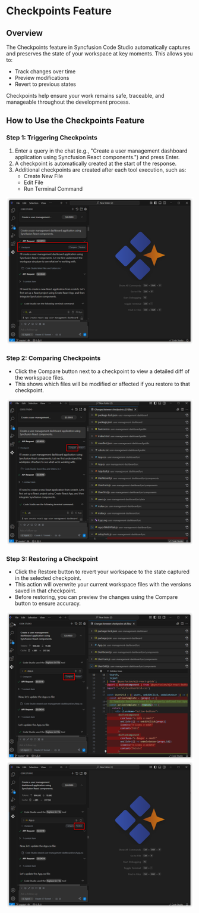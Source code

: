 # Checkpoints Feature

## Overview
The Checkpoints feature in Syncfusion Code Studio automatically captures and preserves the state of your workspace at key moments. This allows you to:
- Track changes over time
- Preview modifications
- Revert to previous states

Checkpoints help ensure your work remains safe, traceable, and manageable throughout the development process.

## How to Use the Checkpoints Feature

### Step 1: Triggering Checkpoints
1. Enter a query in the chat (e.g., "Create a user management dashboard application using Syncfusion React components.") and press Enter.
2. A checkpoint is automatically created at the start of the response.
3. Additional checkpoints are created after each tool execution, such as:
    - Create New File
    - Edit File
    - Run Terminal Command

<img src="./feature-images/check1.png" alt="check1"  />

### Step 2: Comparing Checkpoints
- Click the Compare button next to a checkpoint to view a detailed diff of the workspace files.
- This shows which files will be modified or affected if you restore to that checkpoint.

<img src="./feature-images/check2.png" alt="check2"  />

### Step 3: Restoring a Checkpoint
- Click the Restore button to revert your workspace to the state captured in the selected checkpoint.
- This action will overwrite your current workspace files with the versions saved in that checkpoint.
- Before restoring, you can preview the changes using the Compare button to ensure accuracy.

<img src="./feature-images/check3.png" alt="check3"  />

<img src="./feature-images/check4.png" alt="check4"  />
